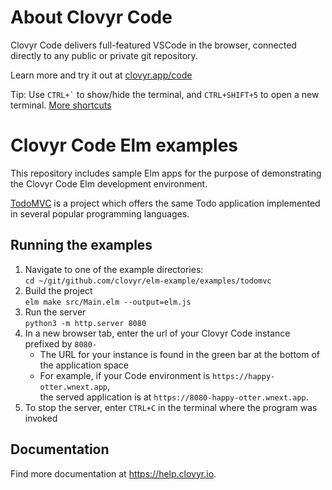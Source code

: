 # About Clovyr Code

Clovyr Code delivers full-featured VSCode in the browser, connected directly to 
any public or private git repository. 

Learn more and try it out at [clovyr.app/code](https://clovyr.app/code)

Tip: Use `` CTRL+` `` to show/hide the terminal, and `CTRL+SHIFT+5` to open a new 
terminal. [More shortcuts](https://help.clovyr.io/code/keyboard-shortcuts)

# Clovyr Code Elm examples

This repository includes sample Elm apps for the
purpose of demonstrating the Clovyr Code Elm development environment.

[TodoMVC](http://todomvc.com/) is a project which offers the same Todo application 
implemented in several popular programming languages.

## Running the examples

1. Navigate to one of the example directories:  
`cd ~/git/github.com/clovyr/elm-example/examples/todomvc`
1. Build the project  
`elm make src/Main.elm --output=elm.js`
1. Run the server  
`python3 -m http.server 8080`
1. In a new browser tab, enter the url of your Clovyr Code instance
prefixed by `8080-`
   * The URL for your instance is found in the green bar at the bottom of 
   the application space
   * For example, if your Code environment is `https://happy-otter.wnext.app`,<br> 
   the served application is at `https://8080-happy-otter.wnext.app`. 
1. To stop the server, enter `CTRL+C` in the terminal where the program was
invoked

## Documentation

Find more documentation at https://help.clovyr.io.
